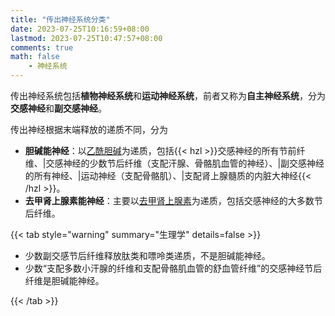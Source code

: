 ```yaml
---
title: "传出神经系统分类"
date: 2023-07-25T10:16:59+08:00
lastmod: 2023-07-25T10:47:57+08:00
comments: true
math: false
    - 神经系统
---
```


传出神经系统包括**植物神经系统**和**运动神经系统**，前者又称为**自主神经系统**，分为**交感神经**和**副交感神经**。

传出神经根据末端释放的递质不同，分为

- **胆碱能神经**：以[乙酰胆碱](#乙酰胆碱)为递质，包括{{< hzl >}}交感神经的所有节前纤维、|交感神经的少数节后纤维（支配汗腺、骨骼肌血管的神经）、|副交感神经的所有神经、|运动神经（支配骨骼肌）、|支配肾上腺髓质的内脏大神经{{< /hzl >}}。
- **去甲肾上腺素能神经**：主要以[去甲肾上腺素](#去甲肾上腺素)为递质，包括交感神经的大多数节后纤维。

<!--more-->

{{< tab style="warning" summary="生理学" details=false >}}

- 少数副交感节后纤维释放肽类和嘌呤类递质，不是胆碱能神经。
- 少数“支配多数小汗腺的纤维和支配骨骼肌血管的舒血管纤维”的交感神经节后纤维是胆碱能神经。

{{< /tab >}}
